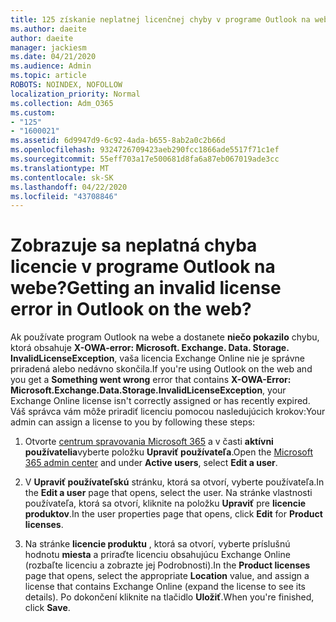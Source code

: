 ```yaml
---
title: 125 získanie neplatnej licenčnej chyby v programe Outlook na webe?
ms.author: daeite
author: daeite
manager: jackiesm
ms.date: 04/21/2020
ms.audience: Admin
ms.topic: article
ROBOTS: NOINDEX, NOFOLLOW
localization_priority: Normal
ms.collection: Adm_O365
ms.custom:
- "125"
- "1600021"
ms.assetid: 6d9947d9-6c92-4ada-b655-8ab2a0c2b66d
ms.openlocfilehash: 9324726709423aeb290fcc1866ade5517f71c1ef
ms.sourcegitcommit: 55eff703a17e500681d8fa6a87eb067019ade3cc
ms.translationtype: MT
ms.contentlocale: sk-SK
ms.lasthandoff: 04/22/2020
ms.locfileid: "43708846"
---
```

# <a name="getting-an-invalid-license-error-in-outlook-on-the-web"></a><span data-ttu-id="8c36f-102">Zobrazuje sa neplatná chyba licencie v programe Outlook na webe?</span><span class="sxs-lookup"><span data-stu-id="8c36f-102">Getting an invalid license error in Outlook on the web?</span></span>

<span data-ttu-id="8c36f-103">Ak používate program Outlook na webe a dostanete **niečo pokazilo** chybu, ktorá obsahuje **X-OWA-error: Microsoft. Exchange. Data. Storage. InvalidLicenseException**, vaša licencia Exchange Online nie je správne priradená alebo nedávno skončila.</span><span class="sxs-lookup"><span data-stu-id="8c36f-103">If you're using Outlook on the web and you get a **Something went wrong** error that contains **X-OWA-Error: Microsoft.Exchange.Data.Storage.InvalidLicenseException**, your Exchange Online license isn't correctly assigned or has recently expired.</span></span> <span data-ttu-id="8c36f-104">Váš správca vám môže priradiť licenciu pomocou nasledujúcich krokov:</span><span class="sxs-lookup"><span data-stu-id="8c36f-104">Your admin can assign a license to you by following these steps:</span></span>
  
1. <span data-ttu-id="8c36f-105">Otvorte [centrum spravovania Microsoft 365](https://portal.office.com/adminportal/home#/homepage) a v časti **aktívni používatelia**vyberte položku **Upraviť používateľa**.</span><span class="sxs-lookup"><span data-stu-id="8c36f-105">Open the [Microsoft 365 admin center](https://portal.office.com/adminportal/home#/homepage) and under **Active users**, select **Edit a user**.</span></span>

2. <span data-ttu-id="8c36f-106">V **Upraviť používateľskú** stránku, ktorá sa otvorí, vyberte používateľa.</span><span class="sxs-lookup"><span data-stu-id="8c36f-106">In the **Edit a user** page that opens, select the user.</span></span> <span data-ttu-id="8c36f-107">Na stránke vlastnosti používateľa, ktorá sa otvorí, kliknite na položku **Upraviť** pre **licencie produktov**.</span><span class="sxs-lookup"><span data-stu-id="8c36f-107">In the user properties page that opens, click **Edit** for **Product licenses**.</span></span>

3. <span data-ttu-id="8c36f-108">Na stránke **licencie produktu** , ktorá sa otvorí, vyberte príslušnú hodnotu **miesta** a priraďte licenciu obsahujúcu Exchange Online (rozbaľte licenciu a zobrazte jej Podrobnosti).</span><span class="sxs-lookup"><span data-stu-id="8c36f-108">In the **Product licenses** page that opens, select the appropriate **Location** value, and assign a license that contains Exchange Online (expand the license to see its details).</span></span> <span data-ttu-id="8c36f-109">Po dokončení kliknite na tlačidlo **Uložiť**.</span><span class="sxs-lookup"><span data-stu-id="8c36f-109">When you're finished, click **Save**.</span></span>
